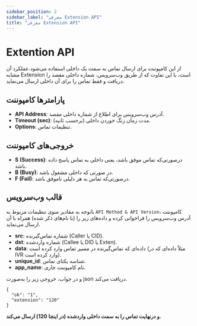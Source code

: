 ```yaml
---
sidebar_position: 2
sidebar_label: "معرفی Extension API"
title: "معرفی Extension API"
---
```



# Extention API

از این کامپوننت برای ارسال تماس به سمت یک داخلی استفاده‌ می‌شود.عملکرد آن مشابه Extension است، با این تفاوت که از طریق وب‌‌سرویس، شماره داخلی 
مقصد را دریافت و فقط تماس را برای آن داخلی ارسال می‌نماید.

## پارامترها کامپوننت

- **API Address**: آدرس وب‌‌سرویس برای اطلاع از شماره داخلی مقصد.
- **Timeout (sec)**: مدت زمان زنگ خوردن داخلی (برحسب ثانیه).
- **Options**: تنظيمات تماس.
 
## خروجی‌های کامپوننت

- **S (Success)**: درصورتی‌‌که تماس موفق باشد، یعنی داخلی به تماس پاسخ داده باشد.
- **B (Busy)**: در صورتی که داخلی مشغول باشد.
- **F (Fail)**: درصورتی‌‌که تماس به هر دلیلی ناموفق باشد.

## قالب وب‌‌سرویس
با‌توجه به مقادیر منوی تنظیمات مربوط به `API Method & API Version`، کامپوننت آدرس وب‌سرویس را فراخوانی کرده و داده‌های زیر را (با نام‌های ذکر شده) همراه با آن ارسال می‌نماید.

- **src**: شماره تماس‌‌گیرنده (Caller یا CID).
- **dst**: شماره واردشده (Callee یا DID یا Exten).
- **data**: داده‌‌ای که تماس‌‌گیرنده در مسیر تماس وارد کرده است (مثلاً داده‌‌ای که در IVR وارد کرده است).
- **unique_id**: شناسه یکتای تماس.
- **app_name**: نام کامپوننت جاری.

و در جواب، خروجی زیر را به‌صورت json دریافت‌ می‌کند.

```shell
{
  "ok": "1",
  "extension": "120"
}
```

**و درنهايت تماس را به سمت داخلی واردشده (در اينجا 120) ارسال می‌كند.**